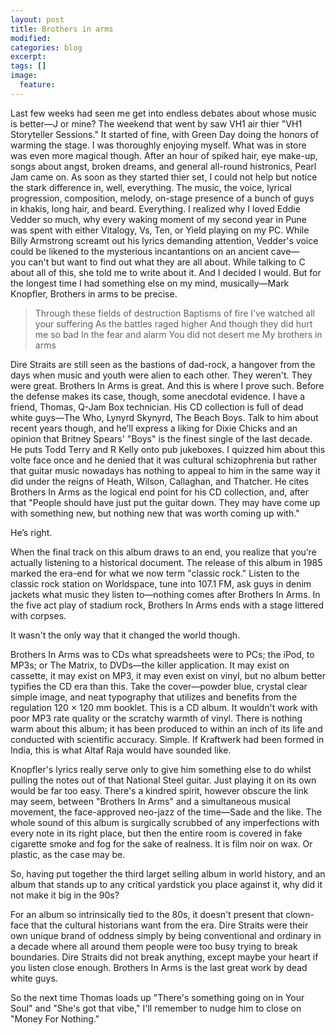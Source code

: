 ```yaml
---
layout: post
title: Brothers in arms
modified:
categories: blog
excerpt:
tags: []
image:
  feature:
---
```

Last few weeks had seen me get into endless debates about whose music is better—J or mine? The weekend that went by saw VH1 air thier "VH1 Storyteller Sessions." It started of fine, with Green Day doing the honors of warming the stage. I was thoroughly enjoying myself. What was in store was even more magical though. After an hour of spiked hair, eye make-up, songs about angst, broken dreams, and general all-round histronics, Pearl Jam came on. As soon as they started thier set, I could not help but notice the stark difference in, well, everything. The music, the voice, lyrical progression, composition, melody, on-stage presence of a bunch of guys in khakis, long hair, and beard. Everything. I realized why I loved Eddie Vedder so much, why every waking moment of my second year in Pune was spent with either Vitalogy, Vs, Ten, or Yield playing on my PC. While Billy Armstrong screamt out his lyrics demanding attention, Vedder's voice could be likened to the mysterious incantantions on an ancient cave—you can't but want to find out what they are all about. While talking to C about all of this, she told me to write about it. And I decided I would. But for the longest time I had something else on my mind, musically—Mark Knopfler, Brothers in arms to be precise.
<blockquote>Through these fields of destruction
Baptisms of fire
I’ve watched all your suffering
As the battles raged higher
And though they did hurt me so bad
In the fear and alarm
You did not desert me
My brothers in arms</blockquote>
Dire Straits are still seen as the bastions of dad-rock, a hangover from the days when music and youth were alien to each other. They weren't. They were great. Brothers In Arms is great. And this is where I prove such. Before the defense makes its case, though, some anecdotal evidence. I have a friend, Thomas, Q-Jam Box technician. His CD collection is full of dead white guys—The Who, Lynyrd Skynyrd, The Beach Boys. Talk to him about recent years though, and he’ll express a liking for Dixie Chicks and an opinion that Britney Spears' "Boys" is the finest single of the last decade. He puts Todd Terry and R Kelly onto pub jukeboxes. I quizzed him about this volte face once and he denied that it was cultural schizophrenia but rather that guitar music nowadays has nothing to appeal to him in the same way it did under the reigns of Heath, Wilson, Callaghan, and Thatcher. He cites Brothers In Arms as the logical end point for his CD collection, and, after that "People should have just put the guitar down. They may have come up with something new, but nothing new that was worth coming up with."

He’s right.

When the final track on this album draws to an end, you realize that you’re actually listening to a historical document. The release of this album in 1985 marked the era-end for what we now term "classic rock." Listen to the classic rock station on Worldspace, tune into 107.1 FM, ask guys in denim jackets what music they listen to—nothing comes after Brothers In Arms. In the five act play of stadium rock, Brothers In Arms ends with a stage littered with corpses.

It wasn't the only way that it changed the world though.

Brothers In Arms was to CDs what spreadsheets were to PCs; the iPod, to MP3s; or The Matrix, to DVDs—the killer application. It may exist on cassette, it may exist on MP3, it may even exist on vinyl, but no album better typifies the CD era than this. Take the cover—powder blue, crystal clear simple image, and neat typography that utilizes and benefits from the regulation 120 × 120 mm booklet. This is a CD album. It wouldn't work with poor MP3 rate quality or the scratchy warmth of vinyl. There is nothing warm about this album; it has been produced to within an inch of its life and conducted with scientific accuracy. Simple. If Kraftwerk had been formed in India, this is what Altaf Raja would have sounded like.

Knopfler's lyrics really serve only to give him something else to do whilst pulling the notes out of that National Steel guitar. Just playing it on its own would be far too easy. There's a kindred spirit, however obscure the link may seem, between "Brothers In Arms" and a simultaneous musical movement, the face-approved neo-jazz of the time—Sade and the like. The whole sound of this album is surgically scrubbed of any imperfections with every note in its right place, but then the entire room is covered in fake cigarette smoke and fog for the sake of realness. It is film noir on wax. Or plastic, as the case may be.

So, having put together the third larget selling album in world history, and an album that stands up to any critical yardstick you place against it, why did it not make it big in the 90s?

For an album so intrinsically tied to the 80s, it doesn't present that clown-face that the cultural historians want from the era. Dire Straits were their own unique brand of oddness simply by being conventional and ordinary in a decade where all around them people were too busy trying to break boundaries. Dire Straits did not break anything, except maybe your heart if you listen close enough. Brothers In Arms is the last great work by dead white guys.

So the next time Thomas loads up "There's something going on in Your Soul" and "She's got that vibe," I'll remember to nudge him to close on "Money For Nothing."